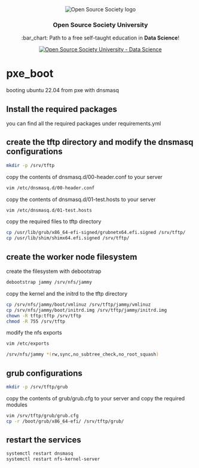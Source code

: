 <div align="center" style="text-align: center">
<img src="http://hpcme.com/wp-content/uploads/2021/10/cropped-Logo-HPCME-Systems-72x50.jpg" alt="Open Source Society logo"/>
<h3>Open Source Society University</h3>
<p>
  :bar_chart: Path to a free self-taught education in <strong>Data Science</strong>!
</p>
<p>
  <a href="https://github.com/open-source-society/data-science">
    <img alt="Open Source Society University - Data Science" src="https://img.shields.io/badge/OSSU-data--science-blue.svg">
  </a>
</p>
</div>

# pxe_boot
 booting ubuntu 22.04 from pxe with dnsmasq
## Install the required packages
you can find all the required packages under requirements.yml
## create the tftp directory and modify the dnsmasq configurations
```bash
mkdir -p /srv/tftp
```
copy the contents of dnsmasq.d/00-header.conf to your server
```bash
vim /etc/dnsmasq.d/00-header.conf
```
copy the contents of dnsmasq.d/01-test.hosts to your server
```bash
vim /etc/dnsmasq.d/01-test.hosts
```
copy the required files to tftp directory
```bash
cp /usr/lib/grub/x86_64-efi-signed/grubnetx64.efi.signed /srv/tftp/
cp /usr/lib/shim/shimx64.efi.signed /srv/tftp/
```
## create the worker node filesystem
create the filesystem with debootstrap
```bash
debootstrap jammy /srv/nfs/jammy
```
copy the kernel and the initrd to the tftp directory
```bash
cp /srv/nfs/jammy/boot/vmlinuz /srv/tftp/jammy/vmlinuz
cp /srv/nfs/jammy/boot/initrd.img /srv/tftp/jammy/initrd.img
chown -R tftp:tftp /srv/tftp
chmod -R 755 /srv/tftp
```
modify the nfs exports
```bash
vim /etc/exports
```
```bash
/srv/nfs/jammy *(rw,sync,no_subtree_check,no_root_squash)
```
## grub configurations
```bash
mkdir -p /srv/tftp/grub
```
copy the contents of grub/grub.cfg to your server and copy the required modules
``` bash
vim /srv/tftp/grub/grub.cfg
cp -r /boot/grub/x86_64-efi/ /srv/tftp/grub/
```
## restart the services
```bash
systemctl restart dnsmasq
systemctl restart nfs-kernel-server
```
